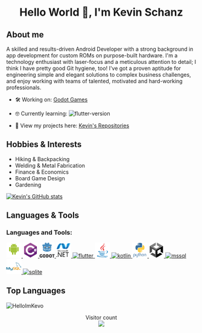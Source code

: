 <h1 align="center">Hello World 👋, I'm Kevin Schanz</h1>

## About me

A skilled and results-driven Android Developer with a strong background in app development for custom ROMs on purpose-built hardware. I'm a technology enthusiast with laser-focus and a meticulous attention to detail; I think I have pretty good Git hygiene, too! I've got a proven aptitude for engineering simple and elegant solutions to complex business challenges, and enjoy working with teams of talented, motivated and hard-working professionals.

- 🛠️ Working on: [Godot Games](https://github.com/HelloImKevo/GodotGames)

- 🤓 Currently learning: ![flutter-version](https://img.shields.io/badge/Flutter-3.10.6-blue)

- 🚀 View my projects here: [Kevin's Repositories](https://github.com/HelloImKevo?tab=repositories)


## Hobbies & Interests

- Hiking & Backpacking
- Welding & Metal Fabrication
- Finance & Economics
- Board Game Design
- Gardening

[![Kevin's GitHub stats](https://github-readme-stats.vercel.app/api?username=HelloImKevo&show_icons=true&hide_rank=true&theme=gruvbox)](https://github.com/HelloImKevo/github-readme-stats)


## Languages & Tools

<h3 align="left">Languages and Tools:</h3>

<p align="left">
  <a href="https://developer.android.com" target="_blank" rel="noreferrer">
    <img src="https://raw.githubusercontent.com/devicons/devicon/master/icons/android/android-original-wordmark.svg" alt="android" width="40" height="40"/>
  </a>
  <a href="https://www.w3schools.com/cs/" target="_blank" rel="noreferrer">
    <img src="https://raw.githubusercontent.com/devicons/devicon/master/icons/csharp/csharp-original.svg" alt="csharp" width="40" height="40"/>
  </a>
  <a href="https://godotengine.org/" target="_blank" rel="noreferrer">
    <img src="https://github.com/devicons/devicon/blob/master/icons/godot/godot-original-wordmark.svg" alt="godot" width="40" height="40"/>
  </a>
  <a href="https://dotnet.microsoft.com/" target="_blank" rel="noreferrer">
    <img src="https://raw.githubusercontent.com/devicons/devicon/master/icons/dot-net/dot-net-original-wordmark.svg" alt="dotnet" width="40" height="40"/>
  </a>
  <a href="https://flutter.dev" target="_blank" rel="noreferrer">
    <img src="https://www.vectorlogo.zone/logos/flutterio/flutterio-icon.svg" alt="flutter" width="40" height="40"/>
  </a>
  <a href="https://www.java.com" target="_blank" rel="noreferrer">
    <img src="https://raw.githubusercontent.com/devicons/devicon/master/icons/java/java-original.svg" alt="java" width="40" height="40"/>
  </a>
  <a href="https://kotlinlang.org" target="_blank" rel="noreferrer">
    <img src="https://www.vectorlogo.zone/logos/kotlinlang/kotlinlang-icon.svg" alt="kotlin" width="40" height="40"/>
  </a>
  <a href="https://www.python.org/" target="_blank" rel="noreferrer">
    <img src="https://raw.githubusercontent.com/devicons/devicon/master/icons/python/python-original-wordmark.svg" alt="python" width="40" height="40"/>
  </a>
  <a href="https://unity.com/" target="_blank" rel="noreferrer">
    <img src="https://raw.githubusercontent.com/devicons/devicon/master/icons/unity/unity-original.svg" alt="java" width="40" height="40"/>
  </a>
  <a href="https://www.microsoft.com/en-us/sql-server" target="_blank" rel="noreferrer">
    <img src="https://www.svgrepo.com/show/303229/microsoft-sql-server-logo.svg" alt="mssql" width="40" height="40"/>
  </a>
  <a href="https://www.mysql.com/" target="_blank" rel="noreferrer">
    <img src="https://raw.githubusercontent.com/devicons/devicon/master/icons/mysql/mysql-original-wordmark.svg" alt="mysql" width="40" height="40"/>
  </a>
  <a href="https://www.sqlite.org/" target="_blank" rel="noreferrer">
    <img src="https://www.vectorlogo.zone/logos/sqlite/sqlite-icon.svg" alt="sqlite" width="40" height="40"/>
  </a>
</p>


## Top Languages

<p>
  <img align="center" src="https://github-readme-stats.vercel.app/api/top-langs?username=HelloImKevo&show_icons=true&locale=en&layout=compact" alt="HelloImKevo"/>
</p>

<p align="center"> 
  Visitor count<br>
  <img src="https://profile-counter.glitch.me/HelloImKevo/count.svg"/>
</p>

